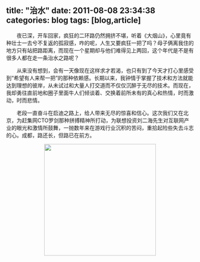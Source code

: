 title: "治水"
date: 2011-08-08 23:34:38
categories: blog
tags: [blog,article]
---    
　　夜已深，开车回家，疯狂的二环路仍然拥挤不堪，听着《大烟山》，心里竟有种壮士一去兮不复返的孤寂感，咋的呢，人生又要疯狂一把了吗？母子俩离我住的地方只有站把路距离，而现在一个星期却与他们难得见上两回，这个年代是不是有很多人都在走一条治水之路呢？  
  
　　从来没有想到，会有一天像现在这样求才若渴，也只有到了今天才打心里感受到“希望有人来帮一把”的那种依赖感。长期以来，我钟情于掌握了技术和方法就能达到理想的彼岸，从未试过和大量人打交道而不仅仅沉醉于无尽的技术。而现在，我却勇往直前地和圈子里面牛人们倾谈着、交换着前所未有的真心和热情，时而激动，时而悲情。  
  
　　老段一直奋斗在启迪之路上，给人带来无尽的惊喜和信心。这次我们又在北京，为赶集网CTO罗剑那种拼搏精神所打动，为联想投资刘二海先生对互联网产业的眼光和激情所鼓舞，一抛数年来在游戏行业沉积的苦闷，重拾起险些失去斗志的心。成都，路还长，但路已在前方。  
  
<div style="text-align:center;"><img width=300px src="http://blog.scorpionstudio.com/zhishui.jpg" style="vertical-align:middle;"/></div><div style="text-align:center;"></div>       